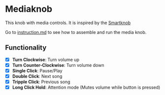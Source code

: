# Mediaknob

This knob with media controls. It is inspired by the [Smartknob](https://youtu.be/ip641WmY4pA?si=oMXHZ1xV06TqFzg1)

Go to [instruction.md](instructions.md) to see how to assemble and run the media knob.

## Functionality

- [x] **Turn Clockwise**: Turn volume up
- [x] **Turn Counter-Clockwise**: Turn volume down
- [x] **Single Click**: Pause/Play
- [x] **Double Click**: Next song
- [x] **Tripple Click**: Previous song
- [x] **Long Click Hold**: Attention mode (Mutes volume while button is pressed) 